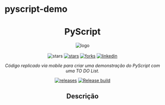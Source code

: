 # pyscript-demo

<h1 align="center">PyScript</h1>

<div align="center">

<img src="https://github.com/qassuncao/pyscript-demo/blob/main/python-in-the-browser.gif" alt="logo"/>

<br>
<br>

<img src="https://img.shields.io/static/v1?label=%F0%9F%8C%9F&message=If%20Useful&style=style=flat&color=BC4E99" alt="stars"/>
<a href="https://github.com/qassuncao/pyscript-demo/stargazers"><img src="https://img.shields.io/github/stars/qassuncao/pyscript-demo" alt="stars"/></a>
<a href="https://github.com/qassuncao/pyscript-demo/network/members"><img src="https://img.shields.io/github/forks/qassuncao/pyscript-demo" alt="forks"/></a>
<a href="https://www.linkedin.com/in/fabio-assunção-qa/"><img src="https://img.shields.io/badge/-qassuncao-blue?logo=Linkedin&logoColor=white&link=https://www.linkedin.com/in/fabio-assunção-qa/" alt="linkedin"/></a>

<i>Código replicado via mobile para criar uma demonstração do PyScript com uma TO DO List.</i>

<a href="https://github.com/qassuncao/pyscript-demo/releases"><img src="https://img.shields.io/github/v/release/qassuncao/pyscript-demo" alt="releases"/></a>
<a href="https://github.com/qassuncao/pyscript-demo/actions?query=workflow%3Arelease"><img src="https://github.com/qassuncao/pyscript-demo/workflows/release/badge.svg" alt="Release build"/></a>

## Descrição
